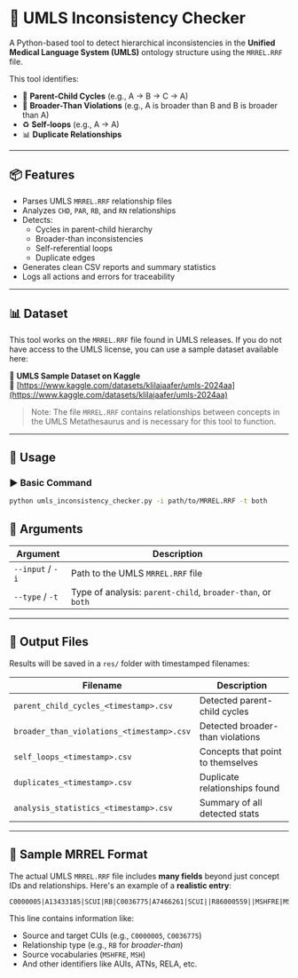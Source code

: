 # 🧠 UMLS Inconsistency Checker

A Python-based tool to detect hierarchical inconsistencies in the **Unified Medical Language System (UMLS)** ontology structure using the `MRREL.RRF` file.

This tool identifies:
- 🔁 **Parent-Child Cycles** (e.g., A → B → C → A)
- 🔄 **Broader-Than Violations** (e.g., A is broader than B and B is broader than A)
- ♻️ **Self-loops** (e.g., A → A)
- 📊 **Duplicate Relationships**

---

## 📦 Features

- Parses UMLS `MRREL.RRF` relationship files
- Analyzes `CHD`, `PAR`, `RB`, and `RN` relationships
- Detects:
  - Cycles in parent-child hierarchy
  - Broader-than inconsistencies
  - Self-referential loops
  - Duplicate edges
- Generates clean CSV reports and summary statistics
- Logs all actions and errors for traceability

---

## 📊 Dataset

This tool works on the `MRREL.RRF` file found in UMLS releases. If you do not have access to the UMLS license, you can use a sample dataset available here:

📂 **UMLS Sample Dataset on Kaggle**  
🔗 [https://www.kaggle.com/datasets/klilajaafer/umls-2024aa](https://www.kaggle.com/datasets/klilajaafer/umls-2024aa)

> Note: The file `MRREL.RRF` contains relationships between concepts in the UMLS Metathesaurus and is necessary for this tool to function.

---

## 🚀 Usage

### ▶️ Basic Command

```bash
python umls_inconsistency_checker.py -i path/to/MRREL.RRF -t both
```
## 🔧 Arguments

| Argument         | Description                                                   |
|------------------|---------------------------------------------------------------|
| `--input` / `-i` | Path to the UMLS `MRREL.RRF` file                             |
| `--type` / `-t`  | Type of analysis: `parent-child`, `broader-than`, or `both`   |

---

## 📂 Output Files

Results will be saved in a `res/` folder with timestamped filenames:

| Filename                                      | Description                             |
|----------------------------------------------|-----------------------------------------|
| `parent_child_cycles_<timestamp>.csv`        | Detected parent-child cycles            |
| `broader_than_violations_<timestamp>.csv`    | Detected broader-than violations        |
| `self_loops_<timestamp>.csv`                 | Concepts that point to themselves       |
| `duplicates_<timestamp>.csv`                 | Duplicate relationships found           |
| `analysis_statistics_<timestamp>.csv`        | Summary of all detected stats           |

---

## 🧪 Sample MRREL Format

The actual UMLS `MRREL.RRF` file includes **many fields** beyond just concept IDs and relationships. Here's an example of a **realistic entry**:
```txt
C0000005|A13433185|SCUI|RB|C0036775|A7466261|SCUI||R86000559||MSHFRE|MSHFRE|||N||
```

This line contains information like:
- Source and target CUIs (e.g., `C0000005`, `C0036775`)
- Relationship type (e.g., `RB` for *broader-than*)
- Source vocabularies (`MSHFRE`, `MSH`)
- And other identifiers like AUIs, ATNs, RELA, etc.



